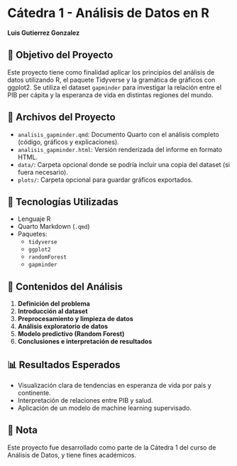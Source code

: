 # Cátedra 1 - Análisis de Datos en R  
**Luis Gutierrez Gonzalez**

## 🎯 Objetivo del Proyecto
Este proyecto tiene como finalidad aplicar los principios del análisis de datos utilizando R, el paquete Tidyverse y la gramática de gráficos con ggplot2. Se utiliza el dataset `gapminder` para investigar la relación entre el PIB per cápita y la esperanza de vida en distintas regiones del mundo.

## 📁 Archivos del Proyecto

- `analisis_gapminder.qmd`: Documento Quarto con el análisis completo (código, gráficos y explicaciones).
- `analisis_gapminder.html`: Versión renderizada del informe en formato HTML.
- `data/`: Carpeta opcional donde se podría incluir una copia del dataset (si fuera necesario).
- `plots/`: Carpeta opcional para guardar gráficos exportados.

## 🔧 Tecnologías Utilizadas

- Lenguaje R
- Quarto Markdown (`.qmd`)
- Paquetes:
  - `tidyverse`
  - `ggplot2`
  - `randomForest`
  - `gapminder`

## 🔬 Contenidos del Análisis

1. **Definición del problema**
2. **Introducción al dataset**
3. **Preprocesamiento y limpieza de datos**
4. **Análisis exploratorio de datos**
5. **Modelo predictivo (Random Forest)**
6. **Conclusiones e interpretación de resultados**

## 📊 Resultados Esperados

- Visualización clara de tendencias en esperanza de vida por país y continente.
- Interpretación de relaciones entre PIB y salud.
- Aplicación de un modelo de machine learning supervisado.

## 📌 Nota

Este proyecto fue desarrollado como parte de la Cátedra 1 del curso de Análisis de Datos, y tiene fines académicos.

